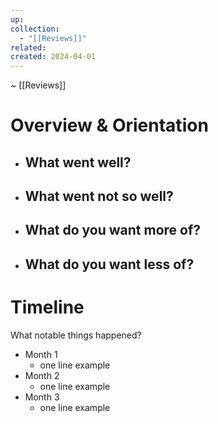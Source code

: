 ```yaml
---
up: 
collection:
  - "[[Reviews]]"
related: 
created: 2024-04-01
---
```

 ~ [[Reviews]] 

# Overview & Orientation

- What went well?
	- 
- What went not so well?
	- 
- What do you want more of?
	- 
- What do you want less of?
	- 


# Timeline

What notable things happened?

- Month 1
	- one line example
- Month 2
	- one line example
- Month 3
	- one line example

